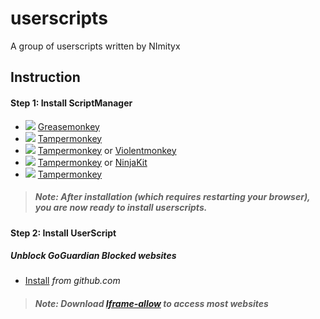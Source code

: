 # userscripts
A group of userscripts written by NImityx

## Instruction

#### Step 1: Install ScriptManager
* ![](https://raw.githubusercontent.com/reek/anti-adblock-killer/gh-pages/images/firefox.png) [Greasemonkey](https://miniurl.id/tools/link-click-analytics?ref=github&page=https%3A%2F%2Fgithub.com%2FNimityx%2Fuserscripts&redirto=https%3A%2F%2Faddons.mozilla.org%2Ffirefox%2Faddon%2Fgreasemonkey%2F&event=open_link&message=greasemonkey)
* ![](https://raw.githubusercontent.com/reek/anti-adblock-killer/gh-pages/images/chrome.png) [Tampermonkey](https://miniurl.id/tools/link-click-analytics?ref=github&page=https%3A%2F%2Fgithub.com%2FNimityx%2Fuserscripts&redirto=https%3A%2F%2Fchrome.google.com%2Fwebstore%2Fdetail%2Ftampermonkey%2Fdhdgffkkebhmkfjojejmpbldmpobfkfo&event=open_link&message=tampermonkey_chrome)
* ![](https://raw.githubusercontent.com/reek/anti-adblock-killer/gh-pages/images/opera.png) [Tampermonkey](https://miniurl.id/tools/link-click-analytics?ref=github&page=https%3A%2F%2Fgithub.com%2FNimityx%2Fuserscripts&redirto=https%3A%2F%2Faddons.opera.com%2Fextensions%2Fdetails%2Ftampermonkey-beta%2F&event=open_link&message=tampermonkey_opera) or [Violentmonkey](https://miniurl.id/tools/link-click-analytics?ref=github&page=https%3A%2F%2Fgithub.com%2FNimityx%2Fuserscripts&redirto=https%3A%2F%2Faddons.opera.com%2Fextensions%2Fdetails%2Fviolent-monkey%2F&event=open_link&message=violentmonkey_opera) 
* ![](https://raw.githubusercontent.com/reek/anti-adblock-killer/gh-pages/images/safari.png) [Tampermonkey](https://miniurl.id/tools/link-click-analytics?ref=github&page=https%3A%2F%2Fgithub.com%2FNimityx%2Fuserscripts&redirto=https%3A%2F%2Fsafari.tampermonkey.net%2Ftampermonkey.safariextz&event=open_link&message=tampermonkey_safari) or [NinjaKit](https://miniurl.id/tools/link-click-analytics?ref=github&page=https%3A%2F%2Fgithub.com%2FNimityx%2Fuserscripts&redirto=https%3A%2F%2Fgithub.com%2Fos0x%2FNinjaKit&event=open_link&message=ninjakit_safari)
* ![](https://raw.githubusercontent.com/reek/anti-adblock-killer/gh-pages/images/msedge.png) [Tampermonkey](https://miniurl.id/tools/link-click-analytics?ref=github&page=https%3A%2F%2Fgithub.com%2FNimityx%2Fuserscripts&redirto=https%3A%2F%2Fwww.microsoft.com%2Fstore%2Fp%2Ftampermonkey%2F9nblggh5162s&event=open_link&message=tampermonkey_microsoft)

> ##### Note: After installation (which requires restarting your browser), you are now ready to install userscripts.

#### Step 2: Install UserScript
##### Unblock GoGuardian Blocked websites
* [Install](https://miniurl.id/tools/link-click-analytics?ref=github&page=https%3A%2F%2Fgithub.com%2FNimityx%2Fuserscripts&redirto=https%3A%2F%2Fraw.githubusercontent.com%2FNimityx%2Fuserscripts%2Fmain%2Funblock-goguardian-blocked-websites.user.js&event=install_script&message=unblock_goguardian_blocked_websites) *from github.com*
> ##### Note: Download [Iframe-allow](https://miniurl.id/tools/link-click-analytics?ref=github&page=https%3A%2F%2Fgithub.com%2FNimityx%2Fuserscripts&redirto=https%3A%2F%2Fchrome.google.com%2Fwebstore%2Fdetail%2Fiframe-allow%2Fgifgpciglhhpmeefjdmlpboipkibhbjg&event=open_link&message=iframe_allow) to access most websites
